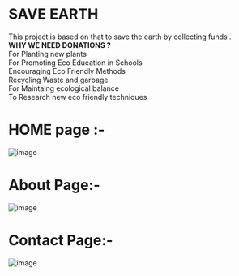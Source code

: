 # SAVE EARTH
This project is based on that to save the earth by collecting funds .\
**WHY WE NEED DONATIONS ?**\
For Planting new plants\
For Promoting Eco Education in Schools\
Encouraging Eco Friendly Methods\
Recycling Waste and garbage\
For Maintaing ecological balance\
To Research new eco friendly techniques

# HOME page :-
![image](https://user-images.githubusercontent.com/98083194/174434418-46746b48-388e-4b8f-a038-0ca83a4b9cdf.png)
# About Page:-
![image](https://user-images.githubusercontent.com/98083194/174434435-324d75c4-323c-4b5b-8bcb-4440ce241324.png)
# Contact Page:-
![image](https://user-images.githubusercontent.com/98083194/174434440-e61e38a9-711e-41e2-9f52-22803bf05149.png)

